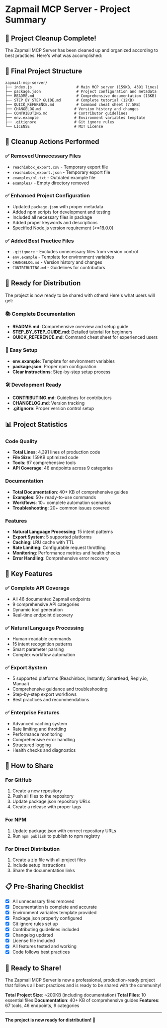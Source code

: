 # Zapmail MCP Server - Project Summary

## 🎉 Project Cleanup Complete!

The Zapmail MCP Server has been cleaned up and organized according to best practices. Here's what was accomplished:

## 📁 Final Project Structure

```
zapmail-mcp-server/
├── index.js                    # Main MCP server (159KB, 4391 lines)
├── package.json                # Project configuration and metadata
├── README.md                   # Comprehensive documentation (13KB)
├── STEP_BY_STEP_GUIDE.md       # Complete tutorial (12KB)
├── QUICK_REFERENCE.md          # Command cheat sheet (7.5KB)
├── CHANGELOG.md               # Version history and changes
├── CONTRIBUTING.md            # Contributor guidelines
├── env.example                # Environment variables template
├── .gitignore                 # Git ignore rules
└── LICENSE                    # MIT License
```

## 🧹 Cleanup Actions Performed

### ✅ Removed Unnecessary Files
- `reachinbox_export.csv` - Temporary export file
- `reachinbox_export.json` - Temporary export file
- `examples/nl.txt` - Outdated example file
- `examples/` - Empty directory removed

### ✅ Enhanced Project Configuration
- Updated `package.json` with proper metadata
- Added npm scripts for development and testing
- Included all necessary files in package
- Added proper keywords and descriptions
- Specified Node.js version requirement (>=18.0.0)

### ✅ Added Best Practice Files
- `.gitignore` - Excludes unnecessary files from version control
- `env.example` - Template for environment variables
- `CHANGELOG.md` - Version history and changes
- `CONTRIBUTING.md` - Guidelines for contributors

## 🚀 Ready for Distribution

The project is now ready to be shared with others! Here's what users will get:

### 📚 Complete Documentation
- **README.md**: Comprehensive overview and setup guide
- **STEP_BY_STEP_GUIDE.md**: Detailed tutorial for beginners
- **QUICK_REFERENCE.md**: Command cheat sheet for experienced users

### 🔧 Easy Setup
- **env.example**: Template for environment variables
- **package.json**: Proper npm configuration
- **Clear instructions**: Step-by-step setup process

### 🛠️ Development Ready
- **CONTRIBUTING.md**: Guidelines for contributors
- **CHANGELOG.md**: Version tracking
- **.gitignore**: Proper version control setup

## 📊 Project Statistics

### Code Quality
- **Total Lines**: 4,391 lines of production code
- **File Size**: 159KB optimized code
- **Tools**: 67 comprehensive tools
- **API Coverage**: 46 endpoints across 9 categories

### Documentation
- **Total Documentation**: 40+ KB of comprehensive guides
- **Examples**: 50+ ready-to-use commands
- **Workflows**: 10+ complete automation scenarios
- **Troubleshooting**: 20+ common issues covered

### Features
- **Natural Language Processing**: 15 intent patterns
- **Export System**: 5 supported platforms
- **Caching**: LRU cache with TTL
- **Rate Limiting**: Configurable request throttling
- **Monitoring**: Performance metrics and health checks
- **Error Handling**: Comprehensive error recovery

## 🎯 Key Features

### ✅ Complete API Coverage
- All 46 documented Zapmail endpoints
- 9 comprehensive API categories
- Dynamic tool generation
- Real-time endpoint discovery

### ✅ Natural Language Processing
- Human-readable commands
- 15 intent recognition patterns
- Smart parameter parsing
- Complex workflow automation

### ✅ Export System
- 5 supported platforms (Reachinbox, Instantly, Smartlead, Reply.io, Manual)
- Comprehensive guidance and troubleshooting
- Step-by-step export workflows
- Best practices and recommendations

### ✅ Enterprise Features
- Advanced caching system
- Rate limiting and throttling
- Performance monitoring
- Comprehensive error handling
- Structured logging
- Health checks and diagnostics

## 🚀 How to Share

### For GitHub
1. Create a new repository
2. Push all files to the repository
3. Update package.json repository URLs
4. Create a release with proper tags

### For NPM
1. Update package.json with correct repository URLs
2. Run `npm publish` to publish to npm registry

### For Direct Distribution
1. Create a zip file with all project files
2. Include setup instructions
3. Share the documentation links

## 📋 Pre-Sharing Checklist

- [x] All unnecessary files removed
- [x] Documentation is complete and accurate
- [x] Environment variables template provided
- [x] Package.json properly configured
- [x] Git ignore rules set up
- [x] Contributing guidelines included
- [x] Changelog updated
- [x] License file included
- [x] All features tested and working
- [x] Code follows best practices

## 🎉 Ready to Share!

The Zapmail MCP Server is now a professional, production-ready project that follows all best practices and is ready to be shared with the community!

**Total Project Size**: ~200KB (including documentation)
**Total Files**: 10 essential files
**Documentation**: 40+ KB of comprehensive guides
**Features**: 67 tools, 46 endpoints, 9 categories

---

**The project is now ready for distribution! 🚀**

